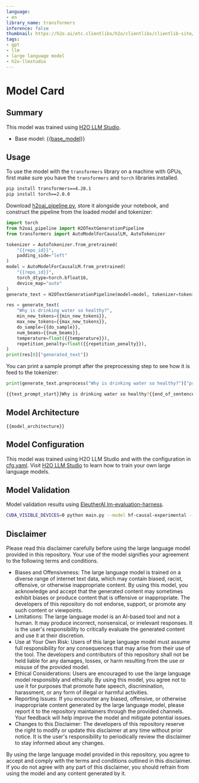 ```yaml
---
language:
- en
library_name: transformers
inference: false
thumbnail: https://h2o.ai/etc.clientlibs/h2o/clientlibs/clientlib-site/resources/images/favicon.ico
tags:
- gpt
- llm
- large language model
- h2o-llmstudio
---
```

# Model Card
## Summary

This model was trained using [H2O LLM Studio](https://github.com/h2oai/h2o-llmstudio).
- Base model: [{{base_model}}](https://huggingface.co/{{base_model}})


## Usage

To use the model with the `transformers` library on a machine with GPUs, first make sure you have the `transformers` and `torch` libraries installed.

```bash
pip install transformers==4.28.1
pip install torch==2.0.0
```

Download [h2oai_pipeline.py](h2oai_pipeline.py), store it alongside your notebook, and construct the pipeline from the loaded model and tokenizer:

```python
import torch
from h2oai_pipeline import H2OTextGenerationPipeline
from transformers import AutoModelForCausalLM, AutoTokenizer

tokenizer = AutoTokenizer.from_pretrained(
    "{{repo_id}}",
    padding_side="left"
)
model = AutoModelForCausalLM.from_pretrained(
    "{{repo_id}}",
    torch_dtype=torch.bfloat16,
    device_map="auto"
)
generate_text = H2OTextGenerationPipeline(model=model, tokenizer=tokenizer)

res = generate_text(
    "Why is drinking water so healthy?",
    min_new_tokens={{min_new_tokens}},
    max_new_tokens={{max_new_tokens}},
    do_sample={{do_sample}},
    num_beams={{num_beams}},
    temperature=float({{temperature}}),
    repetition_penalty=float({{repetition_penalty}}),
)
print(res[0]["generated_text"])
```

You can print a sample prompt after the preprocessing step to see how it is feed to the tokenizer:

```python
print(generate_text.preprocess("Why is drinking water so healthy?")["prompt_text"])
```

```bash
{{text_prompt_start}}Why is drinking water so healthy?{{end_of_sentence}}{{text_answer_separator}}
```

## Model Architecture

```
{{model_architecture}}
```

## Model Configuration

This model was trained using H2O LLM Studio and with the configuration in [cfg.yaml](cfg.yaml). Visit [H2O LLM Studio](https://github.com/h2oai/h2o-llmstudio) to learn how to train your own large language models.


## Model Validation

Model validation results using [EleutherAI lm-evaluation-harness](https://github.com/EleutherAI/lm-evaluation-harness).

```bash
CUDA_VISIBLE_DEVICES=0 python main.py --model hf-causal-experimental --model_args pretrained={{repo_id}} --tasks openbookqa,arc_easy,winogrande,hellaswag,arc_challenge,piqa,boolq --device cuda &> eval.log
```


## Disclaimer

Please read this disclaimer carefully before using the large language model provided in this repository. Your use of the model signifies your agreement to the following terms and conditions.

- Biases and Offensiveness: The large language model is trained on a diverse range of internet text data, which may contain biased, racist, offensive, or otherwise inappropriate content. By using this model, you acknowledge and accept that the generated content may sometimes exhibit biases or produce content that is offensive or inappropriate. The developers of this repository do not endorse, support, or promote any such content or viewpoints.
- Limitations: The large language model is an AI-based tool and not a human. It may produce incorrect, nonsensical, or irrelevant responses. It is the user's responsibility to critically evaluate the generated content and use it at their discretion.
- Use at Your Own Risk: Users of this large language model must assume full responsibility for any consequences that may arise from their use of the tool. The developers and contributors of this repository shall not be held liable for any damages, losses, or harm resulting from the use or misuse of the provided model.
- Ethical Considerations: Users are encouraged to use the large language model responsibly and ethically. By using this model, you agree not to use it for purposes that promote hate speech, discrimination, harassment, or any form of illegal or harmful activities.
- Reporting Issues: If you encounter any biased, offensive, or otherwise inappropriate content generated by the large language model, please report it to the repository maintainers through the provided channels. Your feedback will help improve the model and mitigate potential issues.
- Changes to this Disclaimer: The developers of this repository reserve the right to modify or update this disclaimer at any time without prior notice. It is the user's responsibility to periodically review the disclaimer to stay informed about any changes.

By using the large language model provided in this repository, you agree to accept and comply with the terms and conditions outlined in this disclaimer. If you do not agree with any part of this disclaimer, you should refrain from using the model and any content generated by it.

